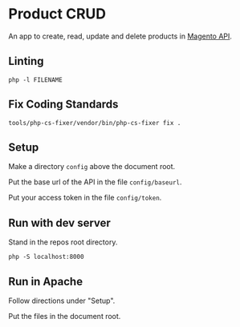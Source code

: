 # Product CRUD

An app to create, read, update and delete products in [Magento API](https://devdocs.magento.com/).

## Linting

`php -l FILENAME`

## Fix Coding Standards

`tools/php-cs-fixer/vendor/bin/php-cs-fixer fix .`

## Setup

Make a directory `config` above the document root.

Put the base url of the API in the file `config/baseurl`.

Put your access token in the file `config/token`.

## Run with dev server

Stand in the repos root directory.

`php -S localhost:8000`

## Run in Apache

Follow directions under "Setup".

Put the files in the document root.

